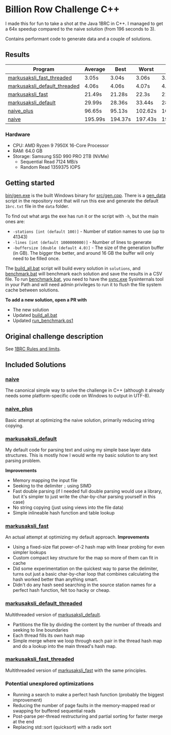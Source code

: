 # Billion Row Challenge C++
I made this for fun to take a shot at the Java 1BRC in C++. I managed to get a 64x speedup compared to the naive solution (from 196 seconds to 3).

Contains performant code to generate data and a couple of solutions.

## Results

|Program                         |Average|Best  |Worst |Cold  |
|--------------------------------|-------|------|------|------|
|[markusaksli_fast_threaded](https://github.com/markusaksli/billion-row-challenge-cpp/blob/master/solutions/markusaksli_fast_threaded/markusaksli_fast_threaded.cpp)|3.05s  |3.04s |3.06s |3.04s |
|[markusaksli_default_threaded](https://github.com/markusaksli/billion-row-challenge-cpp/blob/master/solutions/markusaksli_default_threaded/markusaksli_default_threaded.cpp)|4.06s  |4.06s |4.07s |4.07s |
|[markusaksli_fast](https://github.com/markusaksli/billion-row-challenge-cpp/blob/master/solutions/markusaksli_fast/markusaksli_fast.cpp)|21.49s |21.28s|22.3s |21.29s|
|[markusaksli_default](https://github.com/markusaksli/billion-row-challenge-cpp/blob/master/solutions/markusaksli_default/markusaksli_default.cpp)|29.99s |28.36s|33.44s|28.36s|
|[naive_plus](https://github.com/markusaksli/billion-row-challenge-cpp/blob/master/solutions/naive_plus/naive_plus.cpp)|96.65s |95.13s|102.62s|102.62s|
|[naive](https://github.com/markusaksli/billion-row-challenge-cpp/blob/master/solutions/naive/naive.cpp)|195.99s|194.37s|197.43s|194.37s|
### Hardware
- CPU: AMD Ryzen 9 7950X 16-Core Processor
- RAM: 64.0 GB
- Storage: Samsung SSD 990 PRO 2TB (NVMe)
  - Sequential Read 7124 MB/s
  - Random Read 1359375 IOPS

## Getting started
[bin/gen.exe](https://github.com/markusaksli/billion-row-challenge-cpp/blob/master/bin/gen.exe) is the built Windows binary for [src/gen.cpp](https://github.com/markusaksli/billion-row-challenge-cpp/blob/master/src/gen.cpp).
There is a [gen_data](https://github.com/markusaksli/billion-row-challenge-cpp/blob/master/gen_data.bat) script in the repository root that will run this exe and generate the default `1brc.txt` file in the `data` folder.

To find out what args the exe has run it or the script with `-h`, but the main ones are:
- `-stations [int (default 100)]` - Number of station names to use (up to 41343)
- `-lines [int (default 1000000000)]` - Number of lines to generate
- `-buffersize [double (default 4.0)]` - The size of the generation buffer (in GB). The bigger the better, and around 16 GB the buffer will only need to be filled once.

The [build_all.bat](https://github.com/markusaksli/billion-row-challenge-cpp/blob/master/build_all.bat) script will build every solution in `solutions`, and [benchmark.bat](https://github.com/markusaksli/billion-row-challenge-cpp/blob/master/benchmark.bat) will benchmark each solution and save the results in a CSV file. To run [benchmark.bat](https://github.com/markusaksli/billion-row-challenge-cpp/blob/master/benchmark.bat), you need to have the [sync.exe](https://learn.microsoft.com/en-us/sysinternals/downloads/sync) Sysinternals tool in your Path and will need admin privileges to run it to flush the file system cache between solutions.

**To add a new solution, open a PR with**
- The new solution
- Updated [build_all.bat](https://github.com/markusaksli/billion-row-challenge-cpp/blob/master/build_all.bat)
- Updated [run_benchmark.ps1](https://github.com/markusaksli/billion-row-challenge-cpp/blob/master/run_benchmark.ps1)

## Original challenge description
See [1BRC Rules and limits](https://github.com/gunnarmorling/1brc?tab=readme-ov-file#rules-and-limits).

## Included Solutions
### [naive](https://github.com/markusaksli/billion-row-challenge-cpp/blob/master/solutions/naive/naive.cpp)
The canonical simple way to solve the challenge in C++ (although it already needs some platform-specific code on Windows to output in UTF-8).

### [naive_plus](https://github.com/markusaksli/billion-row-challenge-cpp/blob/master/solutions/naive_plus/naive_plus.cpp)
Basic attempt at optimizing the naive solution, primarily reducing string copying.

### [markusaksli_default](https://github.com/markusaksli/billion-row-challenge-cpp/blob/master/solutions/markusaksli_default/markusaksli_default.cpp)
My default code for parsing text and using my simple base layer data structures. This is mostly how I would write my basic solution to any text parsing problem.

**Improvements**
- Memory mapping the input file
- Seeking to the delimiter `;` using SIMD
- Fast double parsing (if I needed full double parsing would use a library, but it's simpler to just write the char-by-char parsing yourself in this case)
- No string copying (just using views into the file data)
- Simple inlineable hash function and table lookup

### [markusaksli_fast](https://github.com/markusaksli/billion-row-challenge-cpp/blob/master/solutions/markusaksli_fast/markusaksli_fast.cpp)
An actual attempt at optimizing my default approach.
**Improvements**
- Using a fixed-size flat power-of-2 hash map with linear probing for even simpler lookups
- Custom compact key structure for the map so more of them can fit in cache
- Did some experimentation on the quickest way to parse the delimiter, turns out just a basic char-by-char loop that combines calculating the hash worked better than anything smart.
- Didn't do any hash seed searching in the source station names for a perfect hash function, felt too hacky or cheap.

### [markusaksli_default_threaded](https://github.com/markusaksli/billion-row-challenge-cpp/blob/master/solutions/markusaksli_default_threaded/markusaksli_default_threaded.cpp)
Multithreaded version of [markusaksli_default](https://github.com/markusaksli/billion-row-challenge-cpp/blob/master/solutions/markusaksli_default/markusaksli_default.cpp).
- Partitions the file by dividing the content by the number of threads and seeking to line boundaries
- Each thread fills its own hash map
- Simple merge where we loop through each pair in the thread hash map and do a lookup into the main thread's hash map.

### [markusaksli_fast_threaded](https://github.com/markusaksli/billion-row-challenge-cpp/blob/master/solutions/markusaksli_fast_threaded/markusaksli_fast_threaded.cpp)
Multithreaded version of [markusaksli_fast](https://github.com/markusaksli/billion-row-challenge-cpp/blob/master/solutions/markusaksli_fast/markusaksli_fast.cpp) with the same principles.

### Potential unexplored optimizations
- Running a search to make a perfect hash function (probably the biggest improvement)
- Reducing the number of page faults in the memory-mapped read or swapping for buffered sequential reads
- Post-parse per-thread restructuring and partial sorting for faster merge at the end
- Replacing std::sort (quicksort) with a radix sort
